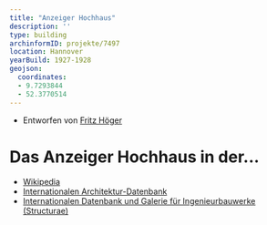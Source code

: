 ```yaml
---
title: "Anzeiger Hochhaus"
description: ''
type: building
archinformID: projekte/7497
location: Hannover
yearBuild: 1927-1928
geojson:
  coordinates:
  - 9.7293844
  - 52.3770514
---
```


* Entworfen von [Fritz Höger](/tags/Fritz-Höger)

# Das Anzeiger Hochhaus in der...
* [Wikipedia](https://de.wikipedia.org/wiki/Anzeiger-Hochhaus)
* [Internationalen Architektur-Datenbank](https://deu.archinform.net/projekte/7497.htm)
* [Internationalen Datenbank und Galerie für Ingenieurbauwerke (Structurae)](https://structurae.net/de/bauwerke/anzeigerhochhaus)
